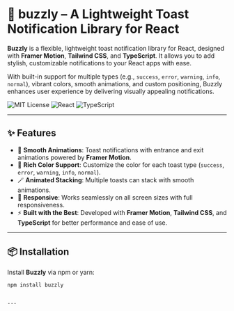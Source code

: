 # 🚀 **buzzly** – A Lightweight Toast Notification Library for React

**Buzzly** is a flexible, lightweight toast notification library for React, designed with **Framer Motion**, **Tailwind CSS**, and **TypeScript**. It allows you to add stylish, customizable notifications to your React apps with ease.

With built-in support for multiple types (e.g., `success`, `error`, `warning`, `info`, `normal`), vibrant colors, smooth animations, and custom positioning, Buzzly enhances user experience by delivering visually appealing notifications.

![MIT License](https://img.shields.io/badge/license-MIT-green)
![React](https://img.shields.io/badge/react-18+-brightgreen)
![TypeScript](https://img.shields.io/badge/typescript-✔️-blue)

---

## ✨ **Features**

* 🔔 **Smooth Animations**: Toast notifications with entrance and exit animations powered by **Framer Motion**.
* 🎨 **Rich Color Support**: Customize the color for each toast type (`success`, `error`, `warning`, `info`, `normal`).
* 🪄 **Animated Stacking**: Multiple toasts can stack with smooth animations.
* 📱 **Responsive**: Works seamlessly on all screen sizes with full responsiveness.
* ⚡ **Built with the Best**: Developed with **Framer Motion**, **Tailwind CSS**, and **TypeScript** for better performance and ease of use.

---

## 📦 **Installation**

Install **Buzzly** via npm or yarn:

```bash
npm install buzzly


---
